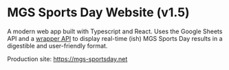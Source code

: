 # MGS Sports Day Website (v1.5)

A modern web app built with Typescript and React. Uses the Google Sheets API and a [wrapper API](https://github.com/mgs-sports-day/gsheets-getter-functions) to display real-time (ish) MGS Sports Day results in a digestible and user-friendly format.

Production site: https://mgs-sportsday.net 

